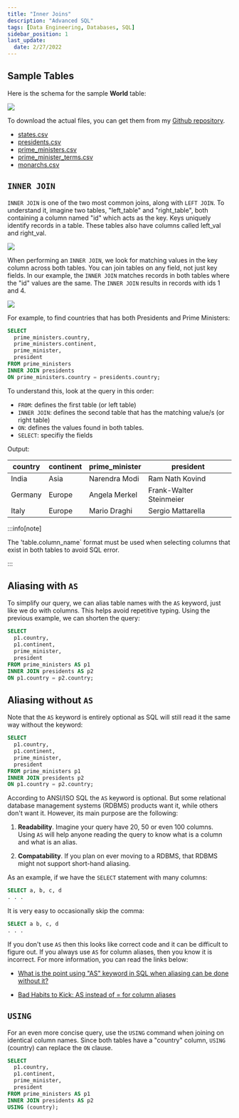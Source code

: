 ```yaml
---
title: "Inner Joins"
description: "Advanced SQL"
tags: [Data Engineering, Databases, SQL]
sidebar_position: 1
last_update:
  date: 2/27/2022
---
```



## Sample Tables

Here is the schema for the sample **World** table:

<div class='img-center'>

![](/img/docs/sample-database-schemaaa.png)

</div>


To download the actual files, you can get them from my [Github repository](https://github.com/joseeden/joeden/tree/master/assets/datasets).

- [states.csv](@site/docs/021-Software-Engineering/025-Jupyter-Notebooks/000-Sample-Datasets/datacamp-world-database/states.csv)
- [presidents.csv](@site/docs/021-Software-Engineering/025-Jupyter-Notebooks/000-Sample-Datasets/datacamp-world-database/presidents.csv)
- [prime_ministers.csv](@site/docs/021-Software-Engineering/025-Jupyter-Notebooks/000-Sample-Datasets/datacamp-world-database/prime_ministers.csv)
- [prime_minister_terms.csv](@site/docs/021-Software-Engineering/025-Jupyter-Notebooks/000-Sample-Datasets/datacamp-world-database/prime_minister_terms.csv)
- [monarchs.csv](@site/docs/021-Software-Engineering/025-Jupyter-Notebooks/000-Sample-Datasets/datacamp-world-database/monarchs.csv)


## `INNER JOIN` 

`INNER JOIN` is one of the two most common joins, along with `LEFT JOIN`. To understand it, imagine two tables, "left_table" and "right_table", both containing a column named "id" which acts as the key. Keys uniquely identify records in a table. These tables also have columns called left_val and right_val. 

<div class='img-center'>

![](/img/docs/sample-table-for-inner-joinssss.png)

</div>

When performing an `INNER JOIN`, we look for matching values in the key column across both tables. You can join tables on any field, not just key fields. In our example, the `INNER JOIN` matches records in both tables where the "id" values are the same. The `INNER JOIN` results in records with ids 1 and 4.

<div class='img-center'>

![](/img/docs/sample-table-for-inner-joinssss-result.png)

</div>

For example, to find countries that has both Presidents and Prime Ministers:

```sql
SELECT 
  prime_ministers.country, 
  prime_ministers.continent, 
  prime_minister, 
  president
FROM prime_ministers
INNER JOIN presidents
ON prime_ministers.country = presidents.country;
```

To understand this, look at the query in this order:

- `FROM`: defines the first table (or left table)
- `INNER JOIN`: defines the second table that has the matching value/s (or right table)
- `ON`: defines the values found in both tables. 
- `SELECT`: specifiy the fields

Output: 

| country        | continent    | prime_minister          | president                |
|----------------|--------------|-------------------------|--------------------------|
| India          | Asia         | Narendra Modi           | Ram Nath Kovind          |
| Germany        | Europe       | Angela Merkel           | Frank-Walter Steinmeier  |
| Italy          | Europe       | Mario Draghi            | Sergio Mattarella        |

:::info[note]

The 'table.column_name` format must be used when selecting columns that exist in both tables to avoid SQL error.

:::

## Aliasing with `AS`

To simplify our query, we can alias table names with the `AS` keyword, just like we do with columns. This helps avoid repetitive typing. Using the previous example, we can shorten the query:

```sql
SELECT 
  p1.country, 
  p1.continent, 
  prime_minister, 
  president
FROM prime_ministers AS p1
INNER JOIN presidents AS p2 
ON p1.country = p2.country;
```

## Aliasing without `AS`

Note that the `AS` keyword is entirely optional as SQL will still read it the same way without the keyword:

```sql
SELECT 
  p1.country, 
  p1.continent, 
  prime_minister, 
  president
FROM prime_ministers p1
INNER JOIN presidents p2 
ON p1.country = p2.country;
```

According to ANSI/ISO SQL the `AS` keyword is optional. But some relational database management systems (RDBMS) products want it, while others don't want it. However, its main purpose are the following:

1. **Readability**. Imagine your query have 20, 50 or even 100 columns. Using `AS` will help anyone reading the query to know what is a column and what is an alias.

2. **Compatability**. If you plan on ever moving to a RDBMS, that RDBMS might not support short-hand aliasing.

As an example, if we have the `SELECT` statement with many columns:

```sql
SELECT a, b, c, d
. . . 
```

It is very easy to occasionally skip the comma:

```sql
SELECT a b, c, d
. . . 
```

If you don't use `AS` then this looks like correct code and it can be difficult to figure out. If you always use `AS` for column aliases, then you know it is incorrect. For more information, you can read the links below:

- [What is the point using "AS" keyword in SQL when aliasing can be done without it?](https://stackoverflow.com/questions/42326469/what-is-the-point-using-as-keyword-in-sql-when-aliasing-can-be-done-without-it)

- [Bad Habits to Kick: AS instead of = for column aliases](https://sqlblog.org/2012/01/23/bad-habits-to-kick-using-as-instead-of-for-column-aliases)


## `USING` 

For an even more concise query, use the `USING` command when joining on identical column names. Since both tables have a "country" column, `USING` (country) can replace the `ON` clause.

```sql
SELECT 
  p1.country, 
  p1.continent, 
  prime_minister, 
  president
FROM prime_ministers AS p1
INNER JOIN presidents AS p2 
USING (country);
```



